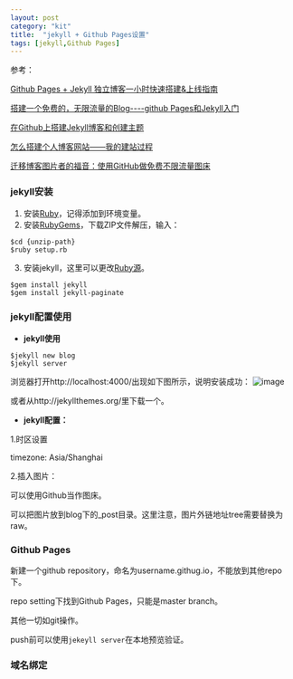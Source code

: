 ```yaml
---
layout: post
category: "kit"
title:  "jekyll + Github Pages设置"
tags: [jekyll,Github Pages]
---
```


参考：

[Github Pages + Jekyll 独立博客一小时快速搭建&上线指南](http://playingfingers.com/2016/03/26/build-a-blog/)

[搭建一个免费的，无限流量的Blog----github Pages和Jekyll入门](http://www.ruanyifeng.com/blog/2012/08/blogging_with_jekyll.html)

[在Github上搭建Jekyll博客和创建主题](http://blog.csdn.net/garfielder007/article/details/50224513)

[怎么搭建个人博客网站——我的建站过程](https://www.cnblogs.com/shenjieblog/p/5060927.html)

[迁移博客图片者的福音：使用GitHub做免费不限流量图床](http://jingpin.jikexueyuan.com/article/36279.html)

### jekyll安装
1. 安装[Ruby](https://rubyinstaller.org/downloads/)，记得添加到环境变量。
2. 安装[RubyGems](https://rubygems.org/pages/download)，下载ZIP文件解压，输入：
```
$cd {unzip-path}
$ruby setup.rb
```
3. 安装jekyll，这里可以更改[Ruby源](https://gems.ruby-china.org/)。
```
$gem install jekyll
$gem install jekyll-paginate
```

### jekyll配置使用

- **jekyll使用**

```
$jekyll new blog
$jekyll server
```

浏览器打开http://localhost:4000/出现如下图所示，说明安装成功：
![image](https://github.com/xj916ch/xj916ch.github.io/raw/master/_posts/pictures/kit/jekyll-github-pages-environment-jekyll-default.png)

或者从http://jekyllthemes.org/里下载一个。

- **jekyll配置：**

1.时区设置

timezone: Asia/Shanghai

2.插入图片：

可以使用Github当作图床。

可以把图片放到blog下的_post目录。这里注意，图片外链地址tree需要替换为raw。

### Github Pages

新建一个github repository，命名为username.githug.io，不能放到其他repo下。

repo setting下找到Github Pages，只能是master branch。

其他一切如git操作。

push前可以使用`jekeyll server`在本地预览验证。

### 域名绑定
